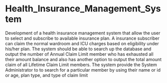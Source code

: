# Health_Insurance_Management_System

Development of a health insurance management system that allow the user to select and subscribe to available insurance plan. A insurance subscriber can claim the normal wardroom and ICU charges based on eligibility under his/her plan. The system should be able to search up the database and output the number of Annual Claim Limit member who has exhausted all their amount balance and also has another option to output the total amount claim of all Lifetime Claim Limit members. The system provide the System Administrator to to search for a particular member by using their name or id or age, plan type, and type of claim limit
